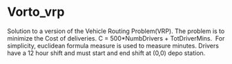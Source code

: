 # Vorto_vrp
Solution to a version of the Vehicle Routing Problem(VRP). The problem is to minimize the Cost of deliveries. ​C = 500*NumbDrivers + TotDriverMins. ​ ​For simplicity, euclidean formula measure is used to measure minutes. ​Drivers have a 12 hour shift and must start and end shift at (0,0) depo station. 
